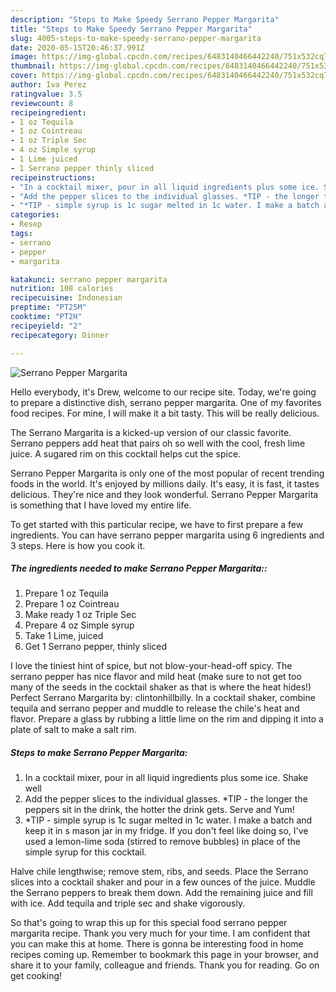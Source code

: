 ```yaml
---
description: "Steps to Make Speedy Serrano Pepper Margarita"
title: "Steps to Make Speedy Serrano Pepper Margarita"
slug: 4005-steps-to-make-speedy-serrano-pepper-margarita
date: 2020-05-15T20:46:37.991Z
image: https://img-global.cpcdn.com/recipes/6483140466442240/751x532cq70/serrano-pepper-margarita-recipe-main-photo.jpg
thumbnail: https://img-global.cpcdn.com/recipes/6483140466442240/751x532cq70/serrano-pepper-margarita-recipe-main-photo.jpg
cover: https://img-global.cpcdn.com/recipes/6483140466442240/751x532cq70/serrano-pepper-margarita-recipe-main-photo.jpg
author: Iva Perez
ratingvalue: 3.5
reviewcount: 8
recipeingredient:
- 1 oz Tequila
- 1 oz Cointreau
- 1 oz Triple Sec
- 4 oz Simple syrup
- 1 Lime juiced
- 1 Serrano pepper thinly sliced
recipeinstructions:
- "In a cocktail mixer, pour in all liquid ingredients plus some ice. Shake well"
- "Add the pepper slices to the individual glasses. *TIP - the longer the peppers sit in the drink, the hotter the drink gets. Serve and Yum!"
- "*TIP - simple syrup is 1c sugar melted in 1c water. I make a batch and keep it in s mason jar in my fridge. If you don&#39;t feel like doing so, I&#39;ve used a lemon-lime soda (stirred to remove bubbles) in place of the simple syrup for this cocktail."
categories:
- Resep
tags:
- serrano
- pepper
- margarita

katakunci: serrano pepper margarita
nutrition: 108 calories
recipecuisine: Indonesian
preptime: "PT25M"
cooktime: "PT2H"
recipeyield: "2"
recipecategory: Dinner

---
```



![Serrano Pepper Margarita](https://img-global.cpcdn.com/recipes/6483140466442240/751x532cq70/serrano-pepper-margarita-recipe-main-photo.jpg)

Hello everybody, it's Drew, welcome to our recipe site. Today, we're going to prepare a distinctive dish, serrano pepper margarita. One of my favorites food recipes. For mine, I will make it a bit tasty. This will be really delicious.

The Serrano Margarita is a kicked-up version of our classic favorite. Serrano peppers add heat that pairs oh so well with the cool, fresh lime juice. A sugared rim on this cocktail helps cut the spice.

Serrano Pepper Margarita is only one of the most popular of recent trending foods in the world. It's enjoyed by millions daily. It's easy, it is fast, it tastes delicious. They're nice and they look wonderful. Serrano Pepper Margarita is something that I have loved my entire life.


To get started with this particular recipe, we have to first prepare a few ingredients. You can have serrano pepper margarita using 6 ingredients and 3 steps. Here is how you cook it.

##### The ingredients needed to make Serrano Pepper Margarita::

1. Prepare 1 oz Tequila
1. Prepare 1 oz Cointreau
1. Make ready 1 oz Triple Sec
1. Prepare 4 oz Simple syrup
1. Take 1 Lime, juiced
1. Get 1 Serrano pepper, thinly sliced


I love the tiniest hint of spice, but not blow-your-head-off spicy. The serrano pepper has nice flavor and mild heat (make sure to not get too many of the seeds in the cocktail shaker as that is where the heat hides!) Perfect Serrano Margarita by: clintonhillbilly. In a cocktail shaker, combine tequila and serrano pepper and muddle to release the chile&#39;s heat and flavor. Prepare a glass by rubbing a little lime on the rim and dipping it into a plate of salt to make a salt rim. 

##### Steps to make Serrano Pepper Margarita:

1. In a cocktail mixer, pour in all liquid ingredients plus some ice. Shake well
1. Add the pepper slices to the individual glasses. *TIP - the longer the peppers sit in the drink, the hotter the drink gets. Serve and Yum!
1. *TIP - simple syrup is 1c sugar melted in 1c water. I make a batch and keep it in s mason jar in my fridge. If you don&#39;t feel like doing so, I&#39;ve used a lemon-lime soda (stirred to remove bubbles) in place of the simple syrup for this cocktail.


Halve chile lengthwise; remove stem, ribs, and seeds. Place the Serrano slices into a cocktail shaker and pour in a few ounces of the juice. Muddle the Serrano peppers to break them down. Add the remaining juice and fill with ice. Add tequila and triple sec and shake vigorously. 

So that's going to wrap this up for this special food serrano pepper margarita recipe. Thank you very much for your time. I am confident that you can make this at home. There is gonna be interesting food in home recipes coming up. Remember to bookmark this page in your browser, and share it to your family, colleague and friends. Thank you for reading. Go on get cooking!
